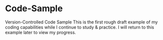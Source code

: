 # Code-Sample
Version-Controlled Code Sample
This is the first rough draft example of my coding capabilities while I continue to study & practice.
I will return to this example later to view my progress.
